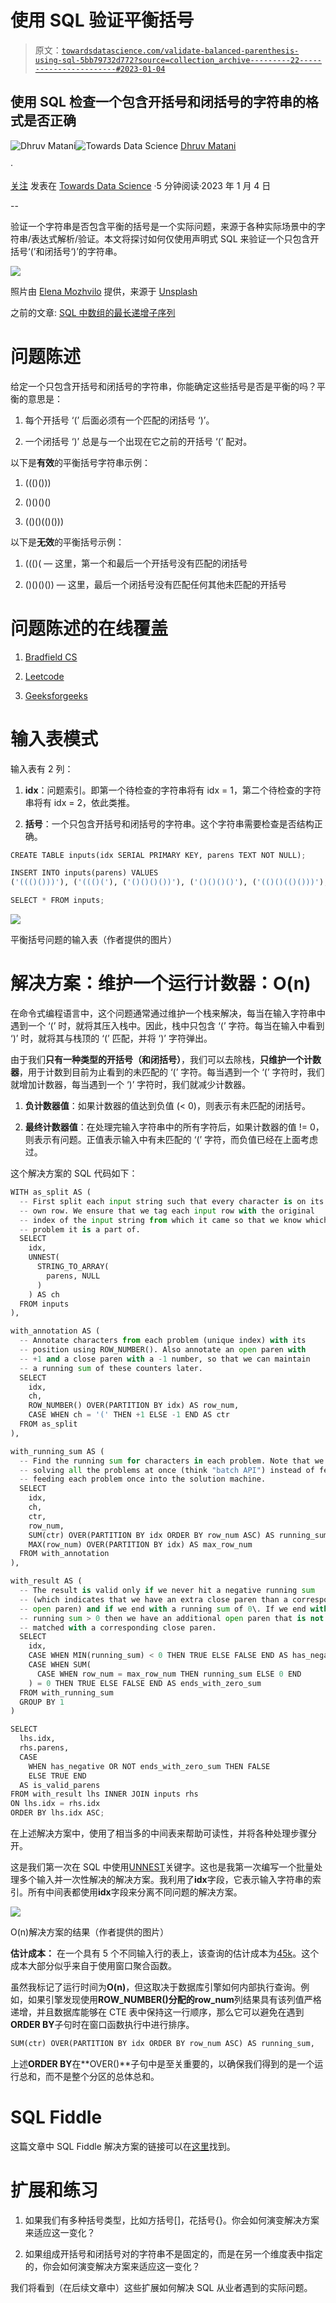 # 使用 SQL 验证平衡括号

> 原文：[`towardsdatascience.com/validate-balanced-parenthesis-using-sql-5bb79732d772?source=collection_archive---------22-----------------------#2023-01-04`](https://towardsdatascience.com/validate-balanced-parenthesis-using-sql-5bb79732d772?source=collection_archive---------22-----------------------#2023-01-04)

## 使用 SQL 检查一个包含开括号和闭括号的字符串的格式是否正确

[](https://medium.com/@dhruvbird?source=post_page-----5bb79732d772--------------------------------)![Dhruv Matani](https://medium.com/@dhruvbird?source=post_page-----5bb79732d772--------------------------------)[](https://towardsdatascience.com/?source=post_page-----5bb79732d772--------------------------------)![Towards Data Science](https://towardsdatascience.com/?source=post_page-----5bb79732d772--------------------------------) [Dhruv Matani](https://medium.com/@dhruvbird?source=post_page-----5bb79732d772--------------------------------)

·

[关注](https://medium.com/m/signin?actionUrl=https%3A%2F%2Fmedium.com%2F_%2Fsubscribe%2Fuser%2F63f5d5495279&operation=register&redirect=https%3A%2F%2Ftowardsdatascience.com%2Fvalidate-balanced-parenthesis-using-sql-5bb79732d772&user=Dhruv+Matani&userId=63f5d5495279&source=post_page-63f5d5495279----5bb79732d772---------------------post_header-----------) 发表在 [Towards Data Science](https://towardsdatascience.com/?source=post_page-----5bb79732d772--------------------------------) ·5 分钟阅读·2023 年 1 月 4 日[](https://medium.com/m/signin?actionUrl=https%3A%2F%2Fmedium.com%2F_%2Fvote%2Ftowards-data-science%2F5bb79732d772&operation=register&redirect=https%3A%2F%2Ftowardsdatascience.com%2Fvalidate-balanced-parenthesis-using-sql-5bb79732d772&user=Dhruv+Matani&userId=63f5d5495279&source=-----5bb79732d772---------------------clap_footer-----------)

--

[](https://medium.com/m/signin?actionUrl=https%3A%2F%2Fmedium.com%2F_%2Fbookmark%2Fp%2F5bb79732d772&operation=register&redirect=https%3A%2F%2Ftowardsdatascience.com%2Fvalidate-balanced-parenthesis-using-sql-5bb79732d772&source=-----5bb79732d772---------------------bookmark_footer-----------)

验证一个字符串是否包含平衡的括号是一个实际问题，来源于各种实际场景中的字符串/表达式解析/验证。本文将探讨如何仅使用声明式 SQL 来验证一个只包含开括号‘(’和闭括号‘)’的字符串。

![](img/d2fee6c8922213106725258d8446a8ab.png)

照片由 [Elena Mozhvilo](https://unsplash.com/@miracleday?utm_source=medium&utm_medium=referral) 提供，来源于 [Unsplash](https://unsplash.com/?utm_source=medium&utm_medium=referral)

之前的文章: [SQL 中数组的最长递增子序列](https://medium.com/@dhruvbird/longest-increasing-subsequence-of-an-array-in-sql-3202888c637f)

# 问题陈述

给定一个只包含开括号和闭括号的字符串，你能确定这些括号是否是平衡的吗？平衡的意思是：

1.  每个开括号 ‘(’ 后面必须有一个匹配的闭括号 ‘)’。

1.  一个闭括号 ‘)’ 总是与一个出现在它之前的开括号 ‘(’ 配对。

以下是**有效**的平衡括号字符串示例：

1.  ((()()))

1.  ()()()()

1.  (()()(()()))

以下是**无效**的平衡括号示例：

1.  ((()( — 这里，第一个和最后一个开括号没有匹配的闭括号

1.  ()()()()) — 这里，最后一个闭括号没有匹配任何其他未匹配的开括号

# 问题陈述的在线覆盖

1.  [Bradfield CS](https://bradfieldcs.com/algos/stacks/balanced-parentheses/)

1.  [Leetcode](https://leetcode.com/problems/valid-parentheses/)

1.  [Geeksforgeeks](https://www.geeksforgeeks.org/check-for-balanced-parentheses-in-an-expression/)

# 输入表模式

输入表有 2 列：

1.  **idx**：问题索引。即第一个待检查的字符串将有 idx = 1，第二个待检查的字符串将有 idx = 2，依此类推。

1.  **括号**：一个只包含开括号和闭括号的字符串。这个字符串需要检查是否结构正确。

```py
CREATE TABLE inputs(idx SERIAL PRIMARY KEY, parens TEXT NOT NULL);

INSERT INTO inputs(parens) VALUES
('((()()))'), ('((()('), ('()()()())'), ('()()()()'), ('(()()(()()))');

SELECT * FROM inputs;
```

![](img/c9a13d40328fc769891665fb2137c855.png)

平衡括号问题的输入表（作者提供的图片）

# 解决方案：维护一个运行计数器：O(n)

在命令式编程语言中，这个问题通常通过维护一个栈来解决，每当在输入字符串中遇到一个 ‘(’ 时，就将其压入栈中。因此，栈中只包含 ‘(’ 字符。每当在输入中看到 ‘)’ 时，就将其与栈顶的 ‘(’ 匹配，并将 ‘)’ 字符弹出。

由于我们**只有一种类型的开括号（和闭括号）**，我们可以去除栈，**只维护一个计数器**，用于计数到目前为止看到的未匹配的 ‘(’ 字符。每当遇到一个 ‘(’ 字符时，我们就增加计数器，每当遇到一个 ‘)’ 字符时，我们就减少计数器。

1.  **负计数器值**：如果计数器的值达到负值 (< 0)，则表示有未匹配的闭括号。

1.  **最终计数器值**：在处理完输入字符串中的所有字符后，如果计数器的值 != 0，则表示有问题。正值表示输入中有未匹配的 ‘(’ 字符，而负值已经在上面考虑过。

这个解决方案的 SQL 代码如下：

```py
WITH as_split AS (
  -- First split each input string such that every character is on its
  -- own row. We ensure that we tag each input row with the original
  -- index of the input string from which it came so that we know which
  -- problem it is a part of.
  SELECT
    idx,
    UNNEST(
      STRING_TO_ARRAY(
        parens, NULL
      )
    ) AS ch
  FROM inputs
),

with_annotation AS (
  -- Annotate characters from each problem (unique index) with its
  -- position using ROW_NUMBER(). Also annotate an open paren with
  -- +1 and a close paren with a -1 number, so that we can maintain
  -- a running sum of these counters later.
  SELECT
    idx,
    ch,
    ROW_NUMBER() OVER(PARTITION BY idx) AS row_num,
    CASE WHEN ch = '(' THEN +1 ELSE -1 END AS ctr
  FROM as_split
),

with_running_sum AS (
  -- Find the running sum for characters in each problem. Note that we are
  -- solving all the problems at once (think "batch API") instead of feeding
  -- feeding each problem once into the solution machine.
  SELECT
    idx,
    ch,
    ctr,
    row_num,
    SUM(ctr) OVER(PARTITION BY idx ORDER BY row_num ASC) AS running_sum,
    MAX(row_num) OVER(PARTITION BY idx) AS max_row_num
  FROM with_annotation
),

with_result AS (
  -- The result is valid only if we never hit a negative running sum
  -- (which indicates that we have an extra close paren than a corresponding
  -- open paren) and if we end with a running sum of 0\. If we end with a
  -- running sum > 0 then we have an additional open paren that is not
  -- matched with a corresponding close paren.
  SELECT
    idx,
    CASE WHEN MIN(running_sum) < 0 THEN TRUE ELSE FALSE END AS has_negative,
    CASE WHEN SUM(
      CASE WHEN row_num = max_row_num THEN running_sum ELSE 0 END
    ) = 0 THEN TRUE ELSE FALSE END AS ends_with_zero_sum
  FROM with_running_sum
  GROUP BY 1
)

SELECT
  lhs.idx,
  rhs.parens,
  CASE
    WHEN has_negative OR NOT ends_with_zero_sum THEN FALSE
    ELSE TRUE END
  AS is_valid_parens
FROM with_result lhs INNER JOIN inputs rhs
ON lhs.idx = rhs.idx
ORDER BY lhs.idx ASC;
```

在上述解决方案中，使用了相当多的中间表来帮助可读性，并将各种处理步骤分开。

这是我们第一次在 SQL 中使用[UNNEST](https://www.postgresql.org/docs/9.2/functions-array.html)关键字。这也是我第一次编写一个批量处理多个输入并一次性解决的解决方案。我利用了**idx**字段，它表示输入字符串的索引。所有中间表都使用**idx**字段来分离不同问题的解决方案。

![](img/e14566348e6942080cd3bc54742515d8.png)

O(n)解决方案的结果（作者提供的图片）

**估计成本：** 在一个具有 5 个不同输入行的表上，该查询的估计成本为[45k](https://explain.depesz.com/s/mN2y)。这个成本大部分似乎来自于使用窗口聚合函数。

虽然我标记了运行时间为**O(n)**，但这取决于数据库引擎如何内部执行查询。例如，如果引擎发现使用**ROW_NUMBER()**分配的**row_num**列结果具有该列值严格递增，并且数据库能够在 CTE 表中保持这一行顺序，那么它可以避免在遇到**ORDER BY**子句时在窗口函数执行中进行排序。

```py
SUM(ctr) OVER(PARTITION BY idx ORDER BY row_num ASC) AS running_sum,
```

上述**ORDER BY**在**OVER()**子句中是至关重要的，以确保我们得到的是一个运行总和，而不是整个分区的总体总和。

# SQL Fiddle

这篇文章中 SQL Fiddle 解决方案的链接可以在[这里](http://sqlfiddle.com/#!17/e83e88/20)找到。

# 扩展和练习

1.  如果我们有多种括号类型，比如方括号[]，花括号{}。你会如何演变解决方案来适应这一变化？

1.  如果组成开括号和闭括号对的字符串不是固定的，而是在另一个维度表中指定的，你会如何演变解决方案来适应这一变化？

我们将看到（在后续文章中）这些扩展如何解决 SQL 从业者遇到的实际问题。
